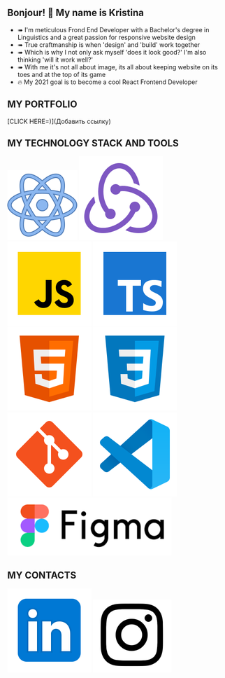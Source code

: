 ## Bonjour! 👋 My name is Kristina
* ➠ I'm meticulous Frond End Developer with a Bachelor's degree in Linguistics and a great passion for responsive website design
* ➠ True craftmanship is when 'design' and 'build' work together
* ➠ Which is why I not only ask myself 'does it look good?' I'm also thinking 'will it work well?'
* ➠ With me it's not all about image, its all about keeping website on its toes and at the top of its game
* 🔥 My 2021 goal is to become a cool React Frontend Developer

## MY PORTFOLIO
[CLICK HERE=)](Добавить ссылку) 

## MY TECHNOLOGY STACK AND TOOLS
![React](/react.svg)
![Redux](/redux.svg)
![JS](/JS.svg)
![TS](/TS.svg)
![HTML](/html-5.svg)
![CSS](/css3.svg)
![Git](/git.svg)
![Git](/vscode.svg)
![Git](/Figma.svg)

## MY CONTACTS
[<img src="./Linkedin.svg/">](https://www.linkedin.cn/in/kristina-gorbunova/)
[<img src="./Instagram1.svg">](https://www.instagram.com/tina.gorna/)

